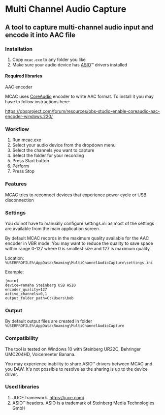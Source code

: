 ﻿# Multi Channel Audio Capture

## A tool to capture multi-channel audio input and encode it into AAC file

### Installation

1) Copy `mcac.exe` to any folder you like
2) Make sure your audio device has [ASIO](https://en.wikipedia.org/wiki/Audio_Stream_Input/Output)™ drivers installed

#### Required libraries

AAC encoder

MCAC uses [CoreAudio](https://en.wikipedia.org/wiki/Core_Audio) encoder to write AAC format.
To install it you may have to follow instructions here:

https://obsproject.com/forum/resources/obs-studio-enable-coreaudio-aac-encoder-windows.220/

### Workflow

1) Run mcac.exe
2) Select your audio device from the dropdown menu
3) Select the channels you want to capture
4) Select the folder for your recording
5) Press Start button
6) Perform
7) Press Stop

### Features

MCAC tries to reconnect devices that experience power cycle or USB disconnection

### Settings

You do not have to manually configure settings.ini as most of the settings are
available from the main application screen.

By default MCAC records in the maximum quality available for the AAC encoder in VBR mode.
You may want to reduce the quality to save space within range 0-127 where
0 is smallest size and 127 is maximum quality.

Location: `%USERPROFILE%\AppData\Roaming\MultiChannelAudioCapture\settings.ini`

Example:

```
[main]
device=Yamaha Steinberg USB ASIO
encoder_quality=127
active_channels=0,1
output_folder_path=C:\Users\bob
```

### Output

By default output files are created in folder 
`%USERPROFILE%\AppData\Roaming\MultiChannelAudioCapture`

### Compatibility

The tool is tested on Windows 10 with Steinberg UR22C, Behringer UMC204HD, Voicemeeter Banana.

You may experience inability to share ASIO™ drivers between MCAC and you DAW. It's not
possible to resolve as the sharing is up to the device driver.

### Used libraries

1) JUCE framework. https://juce.com/
2) ASIO™ headers. ASIO is a trademark of Steinberg Media Technologies GmbH
